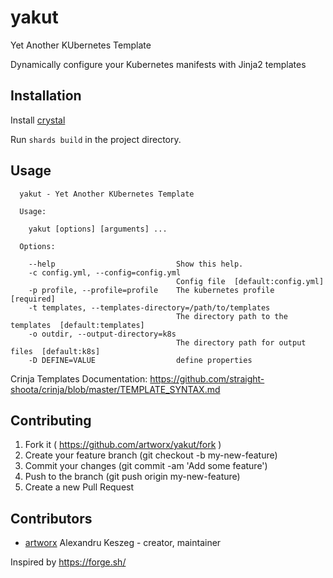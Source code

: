 # yakut

Yet Another KUbernetes Template

Dynamically configure your Kubernetes manifests with Jinja2 templates

## Installation

Install [crystal](https://crystal-lang.org/docs/installation/index.html)

Run `shards build` in the project directory.

## Usage

```
  yakut - Yet Another KUbernetes Template

  Usage:

    yakut [options] [arguments] ...

  Options:

    --help                           Show this help.
    -c config.yml, --config=config.yml
                                     Config file  [default:config.yml]
    -p profile, --profile=profile    The kubernetes profile  [required]
    -t templates, --templates-directory=/path/to/templates
                                     The directory path to the templates  [default:templates]
    -o outdir, --output-directory=k8s
                                     The directory path for output files  [default:k8s]
    -D DEFINE=VALUE                  define properties
```

Crinja Templates Documentation: https://github.com/straight-shoota/crinja/blob/master/TEMPLATE_SYNTAX.md

## Contributing

1. Fork it ( https://github.com/artworx/yakut/fork )
2. Create your feature branch (git checkout -b my-new-feature)
3. Commit your changes (git commit -am 'Add some feature')
4. Push to the branch (git push origin my-new-feature)
5. Create a new Pull Request

## Contributors

- [artworx](https://github.com/artworx) Alexandru Keszeg - creator, maintainer

Inspired by https://forge.sh/
